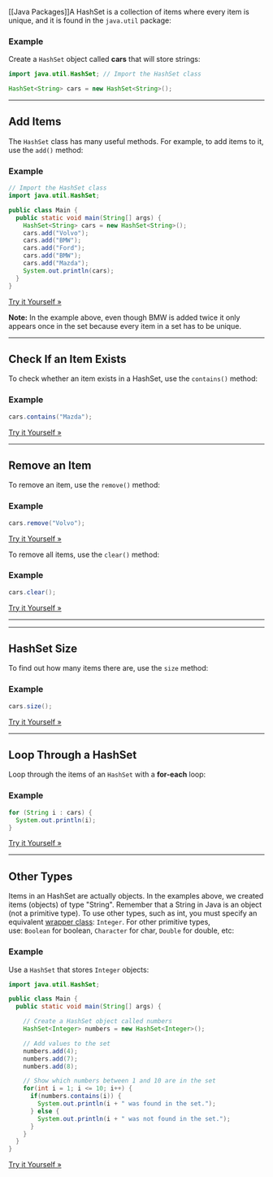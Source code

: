 [[Java Packages]]A HashSet is a collection of items where every item is unique, and it is found in the `java.util` package:

### Example

Create a `HashSet` object called **cars** that will store strings:

```java
import java.util.HashSet; // Import the HashSet class

HashSet<String> cars = new HashSet<String>();
```

---

## Add Items

The `HashSet` class has many useful methods. For example, to add items to it, use the `add()` method:

### Example

```java
// Import the HashSet class
import java.util.HashSet;

public class Main {
  public static void main(String[] args) {
    HashSet<String> cars = new HashSet<String>();
    cars.add("Volvo");
    cars.add("BMW");
    cars.add("Ford");
    cars.add("BMW");
    cars.add("Mazda");
    System.out.println(cars);
  }
}
```

[Try it Yourself »](https://www.w3schools.com/java/tryjava.asp?filename=demo_hashset_add)

**Note:** In the example above, even though BMW is added twice it only appears once in the set because every item in a set has to be unique.

---

## Check If an Item Exists

To check whether an item exists in a HashSet, use the `contains()` method:

### Example

```java
cars.contains("Mazda");
```

[Try it Yourself »](https://www.w3schools.com/java/tryjava.asp?filename=demo_hashset_contains)

---

## Remove an Item

To remove an item, use the `remove()` method:

### Example

```java
cars.remove("Volvo");
```

[Try it Yourself »](https://www.w3schools.com/java/tryjava.asp?filename=demo_hashset_remove)

To remove all items, use the `clear()` method:

### Example

```java
cars.clear();
```

[Try it Yourself »](https://www.w3schools.com/java/tryjava.asp?filename=demo_hashset_clear)

---

---

## HashSet Size

To find out how many items there are, use the `size` method:

### Example

```java
cars.size();
```

[Try it Yourself »](https://www.w3schools.com/java/tryjava.asp?filename=demo_hashset_size)

---

## Loop Through a HashSet

Loop through the items of an `HashSet` with a **for-each** loop:

### Example

```java
for (String i : cars) {
  System.out.println(i);
}
```

[Try it Yourself »](https://www.w3schools.com/java/tryjava.asp?filename=demo_hashset_for_each)

---

## Other Types

Items in an HashSet are actually objects. In the examples above, we created items (objects) of type "String". Remember that a String in Java is an object (not a primitive type). To use other types, such as int, you must specify an equivalent [wrapper class](https://www.w3schools.com/java/java_wrapper_classes.asp): `Integer`. For other primitive types, use: `Boolean` for boolean, `Character` for char, `Double` for double, etc:

### Example

Use a `HashSet` that stores `Integer` objects:

```java
import java.util.HashSet;

public class Main {
  public static void main(String[] args) {

    // Create a HashSet object called numbers
    HashSet<Integer> numbers = new HashSet<Integer>();

    // Add values to the set
    numbers.add(4);
    numbers.add(7);
    numbers.add(8);

    // Show which numbers between 1 and 10 are in the set
    for(int i = 1; i <= 10; i++) {
      if(numbers.contains(i)) {
        System.out.println(i + " was found in the set.");
      } else {
        System.out.println(i + " was not found in the set.");
      }
    }
  }
}
```

[Try it Yourself »](https://www.w3schools.com/java/tryjava.asp?filename=demo_hashset_integer)